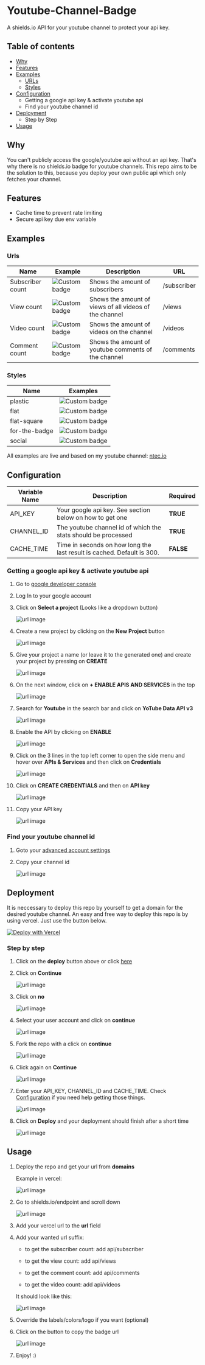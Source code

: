 # Youtube-Channel-Badge

A shields.io API for your youtube channel to protect your api key.

## Table of contents

- [Why](https://github.com/ntec-io/youtube-channel-badge#Why)
- [Features](https://github.com/ntec-io/youtube-channel-badge#Features)
- [Examples](https://github.com/ntec-io/youtube-channel-badge#Examples)
  - [URLs](https://github.com/ntec-io/youtube-channel-badge#URLs)
  - [Styles](https://github.com/ntec-io/youtube-channel-badge#Styles)
- [Configuration](https://github.com/ntec-io/youtube-channel-badge#Configuration)
  - Getting a google api key & activate youtube api
  - Find your youtube channel id
- [Deployment](https://github.com/ntec-io/youtube-channel-badge#Deployment)
  - Step by Step
- [Usage](https://github.com/ntec-io/youtube-channel-badge#Usage)

## Why

You can't publicly access the google/youtube api without an api key. That's why there is no shields.io badge for youtube channels. This repo aims to be the solution to this, because you deploy your own public api which only fetches your channel.

## Features

- Cache time to prevent rate limiting
- Secure api key due env variable

## Examples

### Urls

| Name | Example | Description | URL |
| --- | --- | --- | --- |
| Subscriber count | ![Custom badge](https://img.shields.io/endpoint?url=https%3A%2F%2Fyoutube-channel-badge.ngoldack.vercel.app%2Fapi%2Fsubscriber) | Shows the amount of subscribers | /subscriber |
| View count | ![Custom badge](https://img.shields.io/endpoint?url=https%3A%2F%2Fyoutube-channel-badge.ngoldack.vercel.app%2Fapi%2Fviews) | Shows the amount of views of all videos of the channel | /views |
| Video count | ![Custom badge](https://img.shields.io/endpoint?url=https%3A%2F%2Fyoutube-channel-badge.ngoldack.vercel.app%2Fapi%2Fvideos) | Shows the amount of videos on the channel | /videos |
| Comment count | ![Custom badge](https://img.shields.io/endpoint?url=https%3A%2F%2Fyoutube-channel-badge.ngoldack.vercel.app%2Fapi%2Fcomments) | Shows the amount of youtube comments of the channel | /comments |

### Styles

| Name | Examples |
| --- | --- |
| plastic | ![Custom badge](https://img.shields.io/endpoint?style=plastic&url=https%3A%2F%2Fyoutube-channel-badge.ngoldack.vercel.app%2Fapi%2Fsubscriber) |
| flat | ![Custom badge](https://img.shields.io/endpoint?url=https%3A%2F%2Fyoutube-channel-badge.ngoldack.vercel.app%2Fapi%2Fsubscriber) |
| flat-square | ![Custom badge](https://img.shields.io/endpoint?style=flat-square&url=https%3A%2F%2Fyoutube-channel-badge.ngoldack.vercel.app%2Fapi%2Fsubscriber) |
| for-the-badge | ![Custom badge](https://img.shields.io/endpoint?style=for-the-badge&url=https%3A%2F%2Fyoutube-channel-badge.ngoldack.vercel.app%2Fapi%2Fsubscriber) |
| social | ![Custom badge](https://img.shields.io/endpoint?style=social&url=https%3A%2F%2Fyoutube-channel-badge.ngoldack.vercel.app%2Fapi%2Fsubscriber) |

All examples are live and based on my youtube channel: [ntec.io](https://www.youtube.com/channel/UCWlzQ62V0vhtH1XkgN4hS2A)

## Configuration

| Variable Name | Description | Required |
| --- | --- | --- |
| API_KEY | Your google api key. See section below on how to get one | **TRUE**
| CHANNEL_ID | The youtube channel id of which the stats should be processed | **TRUE** |
| CACHE_TIME | Time in seconds on how long the last result is cached. Default is 300. | **FALSE** |

### Getting a google api key & activate youtube api

1. Go to [google developer console](https://console.developers.google.com/)

2. Log In to your google account

3. Click on **Select a project** (Looks like a dropdown button)

    ![url image](https://github.com/ntec-io/youtube-channel-badge/blob/master/docs/images/apikey01.png?raw=true)

4. Create a new project by clicking on the **New Project** button

    ![url image](https://github.com/ntec-io/youtube-channel-badge/blob/master/docs/images/apikey02.png?raw=true)

5. Give your project a name (or leave it to the generated one) and create your project by pressing on **CREATE**

    ![url image](https://github.com/ntec-io/youtube-channel-badge/blob/master/docs/images/apikey03.png?raw=true)

6. On the next window, click on **+ ENABLE APIS AND SERVICES** in the top

    ![url image](https://github.com/ntec-io/youtube-channel-badge/blob/master/docs/images/apikey04.png?raw=true)

7. Search for **Youtube** in the search bar and click on **YoTube Data API v3**

    ![url image](https://github.com/ntec-io/youtube-channel-badge/blob/master/docs/images/apikey05.png?raw=true)

8. Enable the API by clicking on **ENABLE**

    ![url image](https://github.com/ntec-io/youtube-channel-badge/blob/master/docs/images/apikey06.png?raw=true)

9. Click on the 3 lines in the top left corner to open the side menu and hover over **APIs & Services** and then click on **Credentials**

    ![url image](https://github.com/ntec-io/youtube-channel-badge/blob/master/docs/images/apikey07.png?raw=true)

10. Click on **CREATE CREDENTIALS** and then on **API key**

    ![url image](https://github.com/ntec-io/youtube-channel-badge/blob/master/docs/images/apikey08.png?raw=true)

11. Copy your API key

    ![url image](https://github.com/ntec-io/youtube-channel-badge/blob/master/docs/images/apikey09.png?raw=true)

### Find your youtube channel id

1. Goto your [advanced account settings](https://www.youtube.com/account_advanced)
2. Copy your channel id

    ![url image](https://github.com/ntec-io/youtube-channel-badge/blob/master/docs/images/channelid.png?raw=true)

## Deployment
It is neccessary to deploy this repo by yourself to get a domain for the desired youtube channel.
An easy and free way to deploy this repo is by using vercel. Just use the button below.

[![Deploy with Vercel](https://vercel.com/button)](https://vercel.com/import/git?s=https%3A%2F%2Fgithub.com%2Fntec-io%2Fyoutube-channel-badge&env=API_KEY,CHANNEL_ID,CACHE_TIME&envDescription=Find%20information%20on%20how%20to%20get%20these%20in%20the%20readme&envLink=https%3A%2F%2Fgithub.com%2Fntec-io%2Fyoutube-channel-badge%23configuration)

### Step by step

1. Click on the **deploy** button above or click [here](https://vercel.com/import/git?s=https%3A%2F%2Fgithub.com%2Fntec-io%2Fyoutube-channel-badge&env=API_KEY,CHANNEL_ID,CACHE_TIME&envDescription=Find%20information%20on%20how%20to%20get%20these%20in%20the%20readme&envLink=https%3A%2F%2Fgithub.com%2Fntec-io%2Fyoutube-channel-badge%23configuration)

2. Click on **Continue**

    ![url image](https://github.com/ntec-io/youtube-channel-badge/blob/master/docs/images/deploy01.png?raw=true)

3. Click on **no**

    ![url image](https://github.com/ntec-io/youtube-channel-badge/blob/master/docs/images/deploy02.png?raw=true)

4. Select your user account and click on **continue**

    ![url image](https://github.com/ntec-io/youtube-channel-badge/blob/master/docs/images/deploy03.png?raw=true)

5. Fork the repo with a click on **continue**

    ![url image](https://github.com/ntec-io/youtube-channel-badge/blob/master/docs/images/deploy04.png?raw=true)

6. Click again on **Continue**

    ![url image](https://github.com/ntec-io/youtube-channel-badge/blob/master/docs/images/deploy05.png?raw=true)

7. Enter your API_KEY, CHANNEL_ID and CACHE_TIME. Check [Configuration](https://github.com/ntec-io/youtube-channel-badge#Configuration) if you need help getting those things.

    ![url image](https://github.com/ntec-io/youtube-channel-badge/blob/master/docs/images/deploy06.png?raw=true)

8. Click on **Deploy** and your deployment should finish after a short time

    ![url image](https://github.com/ntec-io/youtube-channel-badge/blob/master/docs/images/deploy07.png?raw=true)

## Usage

1. Deploy the repo and get your url from **domains**

    Example in vercel:

    ![url image](https://github.com/ntec-io/youtube-channel-badge/blob/master/docs/images/deployUrl.png?raw=true)

2. Go to shields.io/endpoint and scroll down

    ![url image](https://github.com/ntec-io/youtube-channel-badge/blob/master/docs/images/usage01.png?raw=true)

3. Add your vercel url to the **url** field
4. Add your wanted url suffix:
    - to get the subscriber count: add api/subscriber

    - to get the view count: add api/views

    - to get the comment count: add api/comments

    - to get the video count: add api/videos

    It should look like this:

    ![url image](https://github.com/ntec-io/youtube-channel-badge/blob/master/docs/images/usage02.png?raw=true)

5. Override the labels/colors/logo if you want (optional)
6. Click on the button to copy the badge url

    ![url image](https://github.com/ntec-io/youtube-channel-badge/blob/master/docs/images/usage03.png?raw=true)

7. Enjoy! :)
